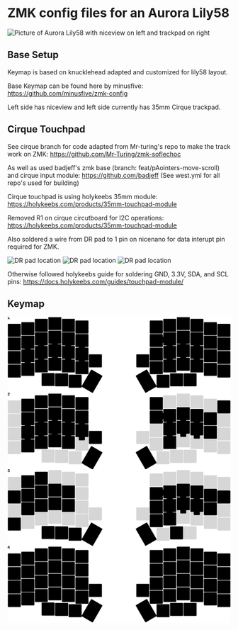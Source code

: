 # ZMK config files for an Aurora Lily58

![Picture of Aurora Lily58 with niceview on left and trackpad on right](/img/20240805_081439.jpg)

## Base Setup
Keymap is based on knucklehead adapted and customized for lily58 layout.

Base Keymap can be found here by minusfive: https://github.com/minusfive/zmk-config

Left side has niceview and left side currently has 35mm Cirque trackpad.  

## Cirque Touchpad
See cirque branch for code adapted from Mr-turing's repo to make the track work on ZMK: https://github.com/Mr-Turing/zmk-soflechoc

As well as used badjeff's zmk base (branch: feat/pAointers-move-scroll) and cirque input module: https://github.com/badjeff (See west.yml for all repo's used for building)

Cirque touchpad is using holykeebs 35mm module: https://holykeebs.com/products/35mm-touchpad-module

Removed R1 on cirque circutboard for I2C operations: https://holykeebs.com/products/35mm-touchpad-module

Also soldered a wire from DR pad to 1 pin on nicenano for data interupt pin required for ZMK.

![DR pad location](/img/CirquePinout.jpg)
![DR pad location](/img/20240805_081208.jpg)
![DR pad location](/img/20240805_081157.jpg)

Otherwise followed holykeebs guide for soldering GND, 3.3V, SDA, and SCL pins: https://docs.holykeebs.com/guides/touchpad-module/


## Keymap

![Keymap](/img/splitkb_aurora_lily58.svg)
